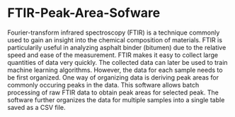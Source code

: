 # FTIR-Peak-Area-Sofware
Fourier-transform infrared spectroscopy (FTIR) is a technique commonly used to gain an insight into the chemical composition of materials. 
FTIR is particularily useful in analyzing asphalt binder (bitumen) due to the relative speed and ease of the measurement. 
FTIR makes it easy to collect large quantities of data very quickly. 
The collected data can later be used to train machine learning algorithms. 
However, the data for each sample needs to be first organized. 
One way of organizing data is deriving peak areas for commonly occuring peaks in the data.
This software allows batch processing of raw FTIR data to obtain peak areas for selected peak. 
The software further organizes the data for multiple samples into a single table saved as a CSV file.
